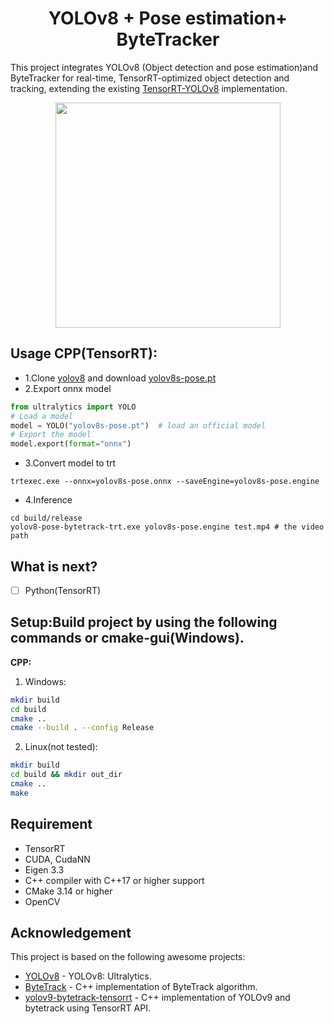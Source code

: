 
<h1 align="center"><span>YOLOv8 + Pose estimation+ ByteTracker</span></h1>

This project integrates YOLOv8 (Object detection and pose estimation)and ByteTracker for real-time, TensorRT-optimized object detection and tracking, extending the existing [TensorRT-YOLOv8](https://github.com/spacewalk01/tensorrt-YOLOv8) implementation.

<p align="center" margin: 0 auto;>
  <img src="assets/demo.gif" width="360px" />
</p>

## Usage CPP(TensorRT):
- 1.Clone [yolov8](https://github.com/ultralytics/ultralytics/tree/v8.2.103) and download [yolov8s-pose.pt](https://github.com/ultralytics/assets/releases/download/v8.2.0/yolov8s-pose.pt)
- 2.Export onnx model
``` python
from ultralytics import YOLO
# Load a model
model = YOLO("yolov8s-pose.pt")  # load an official model
# Export the model
model.export(format="onnx")
```
- 3.Convert model to trt
``` shell
trtexec.exe --onnx=yolov8s-pose.onnx --saveEngine=yolov8s-pose.engine
```
- 4.Inference
``` shell
cd build/release
yolov8-pose-bytetrack-trt.exe yolov8s-pose.engine test.mp4 # the video path
```

## What is next?

- [ ] Python(TensorRT)

## Setup:Build project by using the following commands or  **cmake-gui**(Windows).

**CPP:**

1. Windows:
```bash
mkdir build
cd build
cmake ..
cmake --build . --config Release
```

2. Linux(not tested):
```bash
mkdir build
cd build && mkdir out_dir
cmake ..
make
```
## Requirement
   - TensorRT
   - CUDA, CudaNN
   - Eigen 3.3
   - C++ compiler with C++17 or higher support
   - CMake 3.14 or higher
   - OpenCV
     
## Acknowledgement

This project is based on the following awesome projects:
- [YOLOv8](https://github.com/ultralytics/ultralytics) - YOLOv8: Ultralytics.
- [ByteTrack](https://github.com/Vertical-Beach/ByteTrack-cpp) - C++ implementation of ByteTrack algorithm. 
- [yolov9-bytetrack-tensorrt](https://github.com/spacewalk01/yolov9-bytetrack-tensorrt) - C++ implementation of YOLOv9 and bytetrack using TensorRT API.
